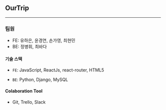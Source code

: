 ## OurTrip

---

### 팀원

- FE: 유하은, 윤경연, 손가영, 최현민
- BE: 정병휘, 최바다

#### 기술 스택

- `FE`: JavaScript, ReactJs, react-router, HTML5

- `BE`: Python, Django, MySQL

#### Colaboration Tool

- Git, Trello, Slack
